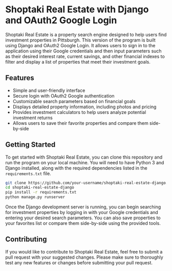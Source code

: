# Shoptaki Real Estate with Django and OAuth2 Google Login

Shoptaki Real Estate is a property search engine designed to help users find investment properties in Pittsburgh. This version of the program is built using Django and OAuth2 Google Login. It allows users to sign in to the application using their Google credentials and then input parameters such as their desired interest rate, current savings, and other financial indexes to filter and display a list of properties that meet their investment goals.

## Features

- Simple and user-friendly interface
- Secure login with OAuth2 Google authentication
- Customizable search parameters based on financial goals
- Displays detailed property information, including photos and pricing
- Provides investment calculators to help users analyze potential investment returns
- Allows users to save their favorite properties and compare them side-by-side

## Getting Started

To get started with Shoptaki Real Estate, you can clone this repository and run the program on your local machine. You will need to have Python 3 and Django installed, along with the required dependencies listed in the `requirements.txt` file.

```sh
git clone https://github.com/your-username/shoptaki-real-estate-django.git
cd shoptaki-real-estate-django
pip install -r requirements.txt
python manage.py runserver
```

Once the Django development server is running, you can begin searching for investment properties by logging in with your Google credentials and entering your desired search parameters. You can also save properties to your favorites list or compare them side-by-side using the provided tools.

## Contributing

If you would like to contribute to Shoptaki Real Estate, feel free to submit a pull request with your suggested changes. Please make sure to thoroughly test any new features or changes before submitting your pull request.
